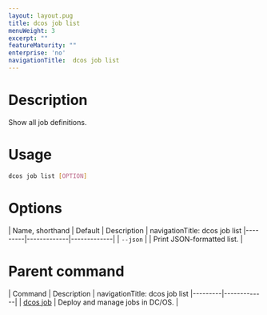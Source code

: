 ```yaml
---
layout: layout.pug
title: dcos job list
menuWeight: 3
excerpt: ""
featureMaturity: ""
enterprise: 'no'
navigationTitle:  dcos job list
---
```


<!-- This source repo for this topic is https://github.com/dcos/dcos-docs -->

    
# Description
Show all job definitions.

# Usage

```bash
dcos job list [OPTION]
```

# Options

| Name, shorthand | Default | Description |
navigationTitle:  dcos job list
|---------|-------------|-------------|
| `--json`   |             |  Print JSON-formatted list. |

# Parent command

| Command | Description |
navigationTitle:  dcos job list
|---------|-------------|
| [dcos job](/1.9/cli/command-reference/dcos-job/) |  Deploy and manage jobs in DC/OS. |

<!-- # Examples -->
